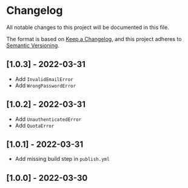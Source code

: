 # Changelog

All notable changes to this project will be documented in this file.

The format is based on [Keep a Changelog](https://keepachangelog.com/en/1.0.0/), and this project adheres to [Semantic Versioning](https://semver.org/spec/v2.0.0.html).

## [1.0.3] - 2022-03-31

-   Add `InvalidEmailError`
-   Add `WrongPasswordError`

## [1.0.2] - 2022-03-31

-   Add `UnauthenticatedError`
-   Add `QuotaError`

## [1.0.1] - 2022-03-31

-   Add missing build step in `publish.yml`

## [1.0.0] - 2022-03-30
